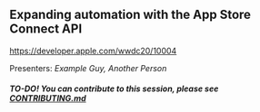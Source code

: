 ## Expanding automation with the App Store Connect API

https://developer.apple.com/wwdc20/10004

Presenters: _Example Guy, Another Person_

##### TO-DO! You can contribute to this session, please see [CONTRIBUTING.md](CONTRIBUTING.md)
